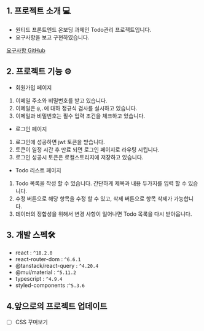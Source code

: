 ## 1. 프로젝트 소개 :computer:
* 원티드 프론트엔드 온보딩 과제인 Todo관리 프로젝트입니다.  
* 요구사항을 보고 구현하였습니다.

[요구사항 GitHub](https://github.com/starkoora/wanted-pre-onboarding-challenge-fe-1-api)
## 2. 프로젝트 기능 :gear:
* 회원가입 페이지
1. 이메일 주소와 비밀번호를 받고 있습니다.
2. 이메일은 `@`,`.`에 대하 정규식 검사를 실시하고 있습니다.
3. 이메일과 비밀번호는 필수 입력 조건을 체크하고 있습니다.
* 로그인 페이지
1. 로그인에 성공하면 jwt 토큰을 받습니다.
2. 토큰이 일정 시간 후 만료 되면 로그인 페이지로 라우팅 시킵니다.
3. 로그인 성공시 토큰은 로컬스토리지에 저장하고 있습니다.
* Todo 리스트 페이지
1. Todo 목록을 작성 할 수 있습니다. 간단하게 제목과 내용 두가지를 입력 할 수 있습니다.
2. 수정 버튼으로 해당 항목을 수정 할 수 있고, 삭제 버튼으로 항목 삭제가 가능합니다.
3. 데이터의 정합성을 위해서 변경 사항이 일어나면 Todo 목록을 다시 받아옵니다.
## 3. 개발 스펙:hammer_and_wrench:
 * react : `^18.2.0`
 * react-router-dom : `^6.6.1`
 * @tanstack/react-query : `^4.20.4`
 * @mui/material : `^5.11.2`
 * typescript : `^4.9.4`
 * styled-components :`^5.3.6`
 ## 4.앞으로의 프로젝트 업데이트
 - [ ] CSS 꾸며보기
